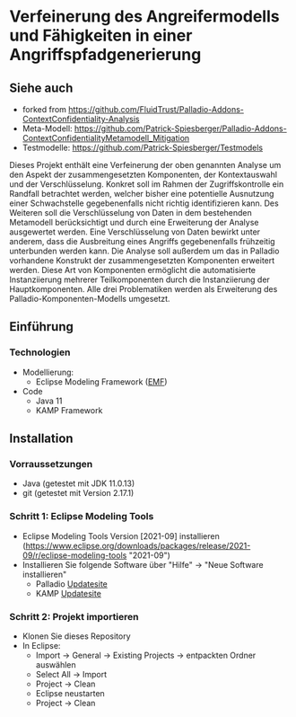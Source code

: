 # Verfeinerung des Angreifermodells und Fähigkeiten in einer Angriffspfadgenerierung

## Siehe auch
* forked from https://github.com/FluidTrust/Palladio-Addons-ContextConfidentiality-Analysis
* Meta-Modell: https://github.com/Patrick-Spiesberger/Palladio-Addons-ContextConfidentialityMetamodell_Mitigation
* Testmodelle: https://github.com/Patrick-Spiesberger/Testmodels

Dieses Projekt enthält eine Verfeinerung der oben genannten Analyse um den Aspekt der zusammengesetzten Komponenten, der Kontextauswahl und der Verschlüsselung. Konkret soll im Rahmen der Zugriffskontrolle ein Randfall betrachtet werden, welcher bisher eine potentielle Ausnutzung einer Schwachstelle gegebenenfalls nicht richtig identifizieren kann. Des Weiteren soll die Verschlüsselung von Daten in dem bestehenden Metamodell berücksichtigt und durch eine Erweiterung der Analyse ausgewertet werden. Eine Verschlüsselung von Daten bewirkt unter anderem, dass die Ausbreitung eines Angriffs gegebenenfalls frühzeitig unterbunden werden kann. Die Analyse soll außerdem um das in Palladio vorhandene Konstrukt der zusammengesetzten Komponenten erweitert werden. Diese Art von Komponenten ermöglicht die automatisierte Instanziierung mehrerer Teilkomponenten durch die Instanziierung der Hauptkomponenten. Alle drei Problematiken werden als Erweiterung des Palladio-Komponenten-Modells umgesetzt.

## Einführung

### Technologien
* Modellierung: 
	* Eclipse Modeling Framework ([EMF](https://www.eclipse.org/modeling/emf/ "EMF"))
* Code
	* Java 11
	* KAMP Framework 

## Installation

### Vorraussetzungen

* Java (getestet mit JDK 11.0.13)
* git (getestet mit Version 2.17.1)

### Schritt 1: Eclipse Modeling Tools
* Eclipse Modeling Tools Version [2021-09] installieren (https://www.eclipse.org/downloads/packages/release/2021-09/r/eclipse-modeling-tools "2021-09")
* Installieren Sie folgende Software über "Hilfe" -> "Neue Software installieren"
   * Palladio [Updatesite](https://updatesite.palladio-simulator.com/palladio-build-updatesite/releases/5.0.0/ "Updatesite")
   * KAMP [Updatesite](https://kamp-research.github.io/KAMP/)

### Schritt 2: Projekt importieren
* Klonen Sie dieses Repository
* In Eclipse:
	* Import -> General -> Existing Projects -> entpackten Ordner auswählen
	* Select All -> Import
	* Project -> Clean
	* Eclipse neustarten
	* Project -> Clean
